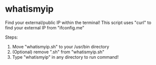 # whatismyip
Find your external/public IP within the terminal!
This script uses "curl" to find your external IP from "ifconfig.me"

Steps:
1. Move "whatismyip.sh" to your /usr/bin directory
2. (Optional) remove ".sh" from "whatismyip.sh"
3. Type "whatismyip" in any directory to run command!
